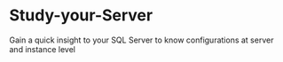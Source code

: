 # Study-your-Server
Gain a quick insight to your SQL Server to know configurations at server and instance level
